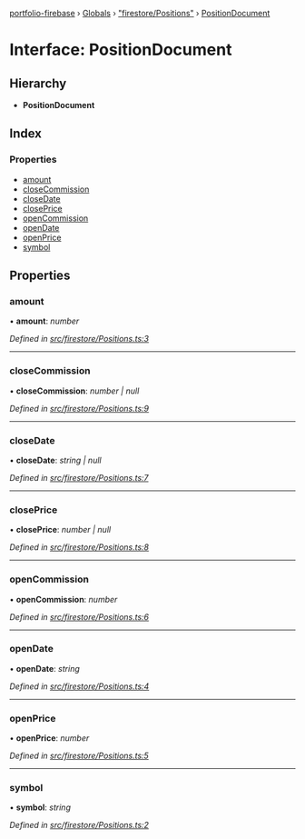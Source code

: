[portfolio-firebase](../README.md) › [Globals](../globals.md) › ["firestore/Positions"](../modules/_firestore_positions_.md) › [PositionDocument](_firestore_positions_.positiondocument.md)

# Interface: PositionDocument

## Hierarchy

* **PositionDocument**

## Index

### Properties

* [amount](_firestore_positions_.positiondocument.md#amount)
* [closeCommission](_firestore_positions_.positiondocument.md#closecommission)
* [closeDate](_firestore_positions_.positiondocument.md#closedate)
* [closePrice](_firestore_positions_.positiondocument.md#closeprice)
* [openCommission](_firestore_positions_.positiondocument.md#opencommission)
* [openDate](_firestore_positions_.positiondocument.md#opendate)
* [openPrice](_firestore_positions_.positiondocument.md#openprice)
* [symbol](_firestore_positions_.positiondocument.md#symbol)

## Properties

###  amount

• **amount**: *number*

*Defined in [src/firestore/Positions.ts:3](https://github.com/loginov-rocks/Portfolio-Firebase/blob/54f5d10/functions/src/firestore/Positions.ts#L3)*

___

###  closeCommission

• **closeCommission**: *number | null*

*Defined in [src/firestore/Positions.ts:9](https://github.com/loginov-rocks/Portfolio-Firebase/blob/54f5d10/functions/src/firestore/Positions.ts#L9)*

___

###  closeDate

• **closeDate**: *string | null*

*Defined in [src/firestore/Positions.ts:7](https://github.com/loginov-rocks/Portfolio-Firebase/blob/54f5d10/functions/src/firestore/Positions.ts#L7)*

___

###  closePrice

• **closePrice**: *number | null*

*Defined in [src/firestore/Positions.ts:8](https://github.com/loginov-rocks/Portfolio-Firebase/blob/54f5d10/functions/src/firestore/Positions.ts#L8)*

___

###  openCommission

• **openCommission**: *number*

*Defined in [src/firestore/Positions.ts:6](https://github.com/loginov-rocks/Portfolio-Firebase/blob/54f5d10/functions/src/firestore/Positions.ts#L6)*

___

###  openDate

• **openDate**: *string*

*Defined in [src/firestore/Positions.ts:4](https://github.com/loginov-rocks/Portfolio-Firebase/blob/54f5d10/functions/src/firestore/Positions.ts#L4)*

___

###  openPrice

• **openPrice**: *number*

*Defined in [src/firestore/Positions.ts:5](https://github.com/loginov-rocks/Portfolio-Firebase/blob/54f5d10/functions/src/firestore/Positions.ts#L5)*

___

###  symbol

• **symbol**: *string*

*Defined in [src/firestore/Positions.ts:2](https://github.com/loginov-rocks/Portfolio-Firebase/blob/54f5d10/functions/src/firestore/Positions.ts#L2)*
